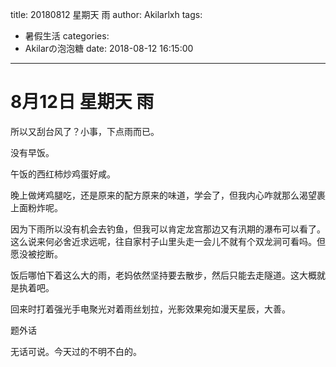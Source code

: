 title: 20180812 星期天 雨
author: Akilarlxh
tags:
  - 暑假生活
categories:
  - Akilarの泡泡糖
date: 2018-08-12 16:15:00
---
# 8月12日 星期天 雨

所以又刮台风了？小事，下点雨而已。

没有早饭。

午饭的西红柿炒鸡蛋好咸。

晚上做烤鸡腿吃，还是原来的配方原来的味道，学会了，但我内心咋就那么渴望裹上面粉炸呢。

因为下雨所以没有机会去钓鱼，但我可以肯定龙宫那边又有汛期的瀑布可以看了。这么说来何必舍近求远呢，往自家村子山里头走一会儿不就有个双龙涧可看吗。但愿没被挖断。

饭后哪怕下着这么大的雨，老妈依然坚持要去散步，然后只能去走隧道。这大概就是执着吧。

回来时打着强光手电聚光对着雨丝划拉，光影效果宛如漫天星辰，大善。

题外话

无话可说。今天过的不明不白的。